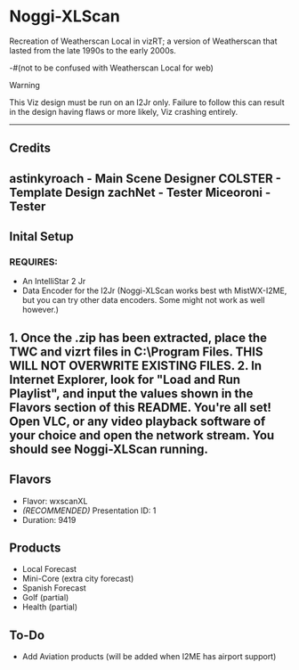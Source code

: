 # Noggi-XLScan
Recreation of Weatherscan Local in vizRT; a version of Weatherscan that lasted from the late 1990s to the early 2000s.

-#(not to be confused with Weatherscan Local for web)

>[!WARNING]
> This Viz design must be run on an I2Jr only. Failure to follow this can result in the design having flaws or more likely, Viz crashing entirely.
-----------------------------------------------------------------------------------------------------------------
## Credits

astinkyroach - Main Scene Designer
COLSTER - Template Design
zachNet - Tester
Miceoroni - Tester
-----------------------------------------------------------------------------------------------------------------
## Inital Setup

### REQUIRES:

 - An IntelliStar 2 Jr
 - Data Encoder for the I2Jr (Noggi-XLScan works best wth MistWX-I2ME, but you can try other data encoders. Some might not work as well however.)

**1.** Once the .zip has been extracted, place the TWC and vizrt files in C:\Program Files\. **THIS WILL NOT OVERWRITE EXISTING FILES.**
**2.** In Internet Explorer, look for "Load and Run Playlist", and input the values shown in the **Flavors** section of this README.
You're all set! Open VLC, or any video playback software of your choice and open the network stream. You should see Noggi-XLScan running.
-----------------------------------------------------------------------------------------------------------------

## Flavors

- Flavor: wxscanXL
- *(RECOMMENDED)* Presentation ID: 1
- Duration: 9419


## Products

- Local Forecast
- Mini-Core (extra city forecast)
- Spanish Forecast
- Golf (partial)
- Health (partial)

## To-Do

- Add Aviation products (will be added when I2ME has airport support)
